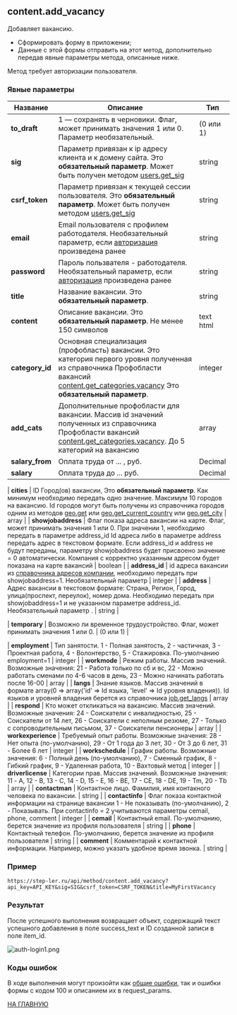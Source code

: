 ## content.add_vacancy

Добавляет вакансию. 

  - Сформировать форму в приложении;
  - Данные с этой формы отправить на этот метод, дополнительно передав явные параметры метода, описанные ниже.

Метод требует авторизации пользователя.

### Явные параметры

| Название | Описание | Тип |
|----|----|----|
| **to_draft** | 1 — сохранять в черновики. Флаг, может принимать значения 1 или 0. Параметр необязательный. | (0 или 1) |
| **sig** | Параметр привязан к ip адресу клиента и к домену сайта. Это **обязательный параметр**. Может быть получен методом [users.get_sig](/users/get_sig.md) | string |
| **csrf_token** | Параметр привязан к текущей сессии пользователя. Это **обязательный параметр**. Может быть получен методом [users.get_sig](/users/get_sig.md) | string |
| **email** | Email пользователя с профилем работодателя. Необязательный параметр, если [авторизация](/auth/login.md) произведена ранее | string |
| **password** | Пароль пользвателя - работодателя. Необязательный параметр, если [авторизация](/auth/login.md) произведена ранее | string |
| **title** | Название вакансии. Это **обязательный параметр**. | string | 
| **content** | Описание вакансии. Это **обязательный параметр**. Не менее 150 символов | text html | 
| **category_id** | Основная специализация (профобласть) вакансии. Это категория первого уровня полученная из справочника Профобласти вакансий [content.get_categories.vacancy](/vacancy/get_categories.md) Это **обязательный параметр**. | integer |
| **add_cats** | Дополнительные профобласти для вакансии. Массив id значений полученных из справочника Профобласти вакансий [content.get_categories.vacancy](/vacancy/get_categories.md). До 5 категорий на вакансию | array | 
| **salary_from** | Оплата труда от ... , руб. | Decimal | 
| **salary** | Оплата труда до ... руб. | Decimal |

| **cities** | ID Город(ов) вакансии, Это **обязательный параметр**. Как минимум необходимо передать одно значение. Максимум 10 городов на вакансию. Id городов могут быть получены из справочника городов одним из методов [geo.get](/geo/get.md) или [geo.get_current_country](/geo/get_current_country.md) или [geo.get_city](/geo/get_city.md) | array |
| **showjobaddress** | Флаг показа адреса вакансии на карте. Флаг, может принимать значения 1 или 0. При значении 1, необходимо передать в параметре address_id Id адреса либо в параметре address передать адрес в текстовом формате. Если address_id и address не будут переданы, параметру showjobaddress будет присвоено значение = 0 автоматически. Компания с корректно указанным адресом будет показана на карте вакансий | boolean |
| **address_id** | id адреса вакансии из [справочника адресов компании](/company/get_addresses.md), необходимо передать при showjobaddress=1. Необязательный параметр  | integer |
| **address** | Адрес вакансии в текстовом формате: Страна, Регион, Город, улица(проспект, переулок), номер дома. Необходимо передать при showjobaddress=1 и не указанном параметре address_id. Необязательный параметр . | string |

| **temporary** | Возможно ли временное трудоустройство. Флаг, может принимать значения 1 или 0. | (0 или 1) |

| **employment** | Тип занятости. 1 - Полная занятость, 2 - частичная, 3 - Проектная работа, 4 - Волонтерство, 5 - Стажировка. По-умолчанию  employment=1 |  integer |
| **workmode** | Режим работы. Массив значений. Возможные значения: 21 - Работа только по сб и вс, 22 - Можно работать сменами по 4-6 часов в день, 23 - Можно начинать работать после 16-00  | array |
| **langs** | Знание языков. Массив значений в формате array(0 => array('id' => Id языка, 'level' => Id уровня владения)). Id языков и уровней владения берется из справочника [job.get_langs](/job/get_langs.md) | array |
| **respond** | Кто может откликаться на вакансию. Массив значений. Возможные значения: 24 - Соискатели с инвалидностью, 25 - Соискатели от 14 лет, 26 - Соискатели с неполным резюме, 27 - Только с сопроводительным письмом, 37 - Соискатели пенсионеры | array |
| **workexperience** | Требуемый опыт работы. Возможные значения: 28 - Нет опыта (по-умолчанию), 29 - От 1 года до 3 лет, 30 - От 3 до 6 лет, 31 - Более 6 лет | integer |
| **workschedule** | График работы. Возможные значения: 6 - Полный день (по-умолчанию), 7 - Сменный график, 8 - Гибкий график, 9 - Удаленная работа, 10 - Вахтовый метод | integer |
| **driverlicense** | Категории прав. Массив значений. Возможные значения: 11 - A, 12 - B, 13 - C, 14 - D, 15 - E, 16 - BE, 17 - CE, 18 - DE, 19 - Tm, 20 - Tb | array |
| **contactman** | Контактное лицо. Фамилия, имя контакного человека по вакансии. | string |
| **contactinfo** | Флаг показа контактной информации на странице вакансии 1 - Не показывать (по-умолчанию), 2 - Показывать. При contactinfo = 2 учитываются параметры cemail, phone, comment | integer |
| **cemail** | Контактный email. По-умолчанию, берется значение из профиля пользователя | string |
| **phone** | Контактный телефон. По-умолчанию, берется значение из профиля пользователя | string |
| **comment** | Комментарий к контактной информации. Например, можно указать удобное время звонка. | string |

### Пример

```
https://step-ler.ru/api/method/content.add_vacancy?api_key=API_KEY&sig=SIG&csrf_token=CSRF_TOKEN&title=MyFirstVacancy
```

### Результат

После успешного выполнения возвращает объект, содержащий текст успешного добавления в поле success_text и ID созданной записи в поле item_id.

![](https://step-ler.ru/upload/api/auth-login1.png "auth-login1.png")

### Коды ошибок

В ходе выполнения могут произойти как [общие ошибки](/docs/errors.md), так и ошибки формы с кодом 100 и описанием их в request_params.

[НА ГЛАВНУЮ](/README.md)
